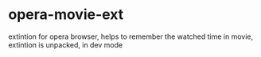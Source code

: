 # opera-movie-ext
extintion for opera browser, helps to remember the watched time in movie,
extintion is unpacked, in dev mode
